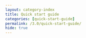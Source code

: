 ```yaml
---
layout: category-index
title: Quick start guide
categories: [quick-start-guide]
permalink: /3.0/quick-start-guide/
hide: true
---
```

